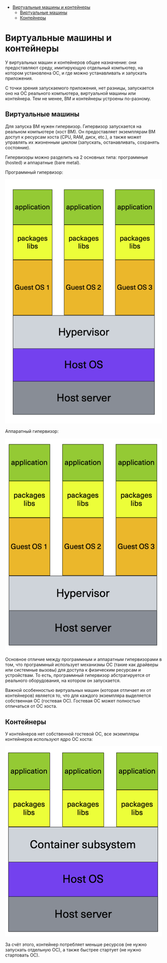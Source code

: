 - [Виртуальные машины и контейнеры](#виртуальные-машины-и-контейнеры)
  - [Виртуальные машины](#виртуальные-машины)
  - [Контейнеры](#контейнеры)


# Виртуальные машины и контейнеры

У виртуальных машин и контейнеров общее назначение: они предоставляют среду, имитирующую отдельный компьютер, на котором установлена ОС, и где можно устанавливать и запускать приложения.

С точки зрения запускаемого приложения, нет разницы, запускается оно на ОС реального компьютера, виртуальной машины или контейнера. Тем не менее, ВМ и контейнеры устроены по-разному.

## Виртуальные машины

Для запуска ВМ нужен гипервизор. Гипервизор запускается на реальном компьютере (хост ВМ). Он предоставляет экземплярам ВМ доступ к ресурсам хоста (CPU, RAM, диск, etc.), а также может управлять их жизненным циклом (запускать, останавливать, сохранять состояние).

Гипервизоры можно разделить на 2 основных типа: программные (hosted) и аппаратные (bare metal).

Программный гипервизор:

![hosted](img/1/hosted-hyperv.png)

Аппаратный гипервизор:

![baremetal](img/1/baremetal-hyperv.png)

Основное отличие между программным и аппаратным гипервизорами в том, что программный  использует механизмы ОС (такие как драйверы или системные вызовы) для доступа к физическим ресурсам и устройствам. То есть, программный гипервизор абстрагируется от реального оборудования, на котором он запускается.

Важной особенностью виртуальных машин (которая отличает их от контейнеров) является то, что для каждого экземпляра выделяется собственная ОС (гостевая ОС). Гостевая ОС может полностью отличаться от ОС хоста.

## Контейнеры

У контейнеров нет собственной гостевой ОС, все экземпляры контейнеров используют ядро ОС хоста:

![container](img/1/container.png)

За счёт этого, контейнер потребляет меньше ресурсов (не нужно запускать отдельную ОС), а также быстрее стартует (не нужно стартовать ОС).
